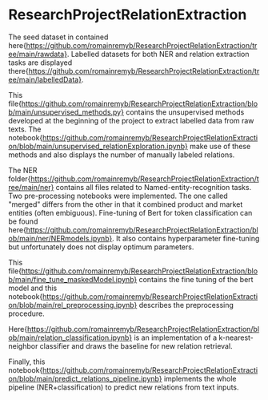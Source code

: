 # ResearchProjectRelationExtraction

The seed dataset in contained here{https://github.com/romainremyb/ResearchProjectRelationExtraction/tree/main/rawdata}. Labelled datasets for both NER and relation extraction tasks are displayed there{https://github.com/romainremyb/ResearchProjectRelationExtraction/tree/main/labelledData}.

This file{https://github.com/romainremyb/ResearchProjectRelationExtraction/blob/main/unsupervised_methods.py} contains the unsupervised methods developed at the beginning of the project to extract labelled data from raw texts. The notebook{https://github.com/romainremyb/ResearchProjectRelationExtraction/blob/main/unsupervised_relationExploration.ipynb} make use of these methods and also displays the number of manually labeled relations.

The NER folder{https://github.com/romainremyb/ResearchProjectRelationExtraction/tree/main/ner} contains all files related to Named-entity-recognition tasks. Two pre-processing notebooks were implemented. The one called "merged" differs from the other in that it combined product and market entities (often embiguous). Fine-tuning of Bert for token classification can be found here{https://github.com/romainremyb/ResearchProjectRelationExtraction/blob/main/ner/NERmodels.ipynb}. It also contains hyperparameter fine-tuning but unfortunately does not display optimum parameters.

This file{https://github.com/romainremyb/ResearchProjectRelationExtraction/blob/main/fine_tune_maskedModel.ipynb} contains the fine tuning of the bert model and this notebook{https://github.com/romainremyb/ResearchProjectRelationExtraction/blob/main/rel_preprocessing.ipynb} describes the preprocessing procedure.

Here{https://github.com/romainremyb/ResearchProjectRelationExtraction/blob/main/relation_classification.ipynb} is an implementation of a k-nearest-neighbor classifier and draws the baseline for new relation retrieval.

Finally, this notebook{https://github.com/romainremyb/ResearchProjectRelationExtraction/blob/main/predict_relations_pipeline.ipynb} implements the whole pipeline (NER+classification) to predict new relations from text inputs.
